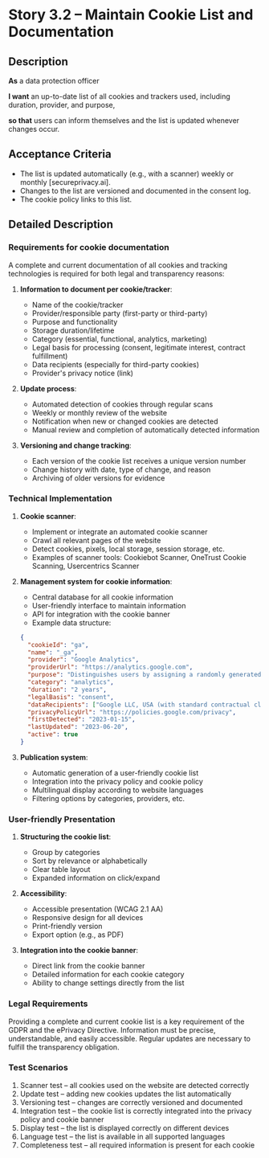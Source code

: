 # Story 3.2 – Maintain Cookie List and Documentation

## Description

**As** a data protection officer

**I want** an up-to-date list of all cookies and trackers used, including duration, provider, and purpose,

**so that** users can inform themselves and the list is updated whenever changes occur.

## Acceptance Criteria

- The list is updated automatically (e.g., with a scanner) weekly or monthly [secureprivacy.ai].
- Changes to the list are versioned and documented in the consent log.
- The cookie policy links to this list.

## Detailed Description

### Requirements for cookie documentation
A complete and current documentation of all cookies and tracking technologies is required for both legal and transparency reasons:

1. **Information to document per cookie/tracker**:
   - Name of the cookie/tracker
   - Provider/responsible party (first-party or third-party)
   - Purpose and functionality
   - Storage duration/lifetime
   - Category (essential, functional, analytics, marketing)
   - Legal basis for processing (consent, legitimate interest, contract fulfillment)
   - Data recipients (especially for third-party cookies)
   - Provider's privacy notice (link)

2. **Update process**:
   - Automated detection of cookies through regular scans
   - Weekly or monthly review of the website
   - Notification when new or changed cookies are detected
   - Manual review and completion of automatically detected information

3. **Versioning and change tracking**:
   - Each version of the cookie list receives a unique version number
   - Change history with date, type of change, and reason
   - Archiving of older versions for evidence

### Technical Implementation
1. **Cookie scanner**:
   - Implement or integrate an automated cookie scanner
   - Crawl all relevant pages of the website
   - Detect cookies, pixels, local storage, session storage, etc.
   - Examples of scanner tools: Cookiebot Scanner, OneTrust Cookie Scanning, Usercentrics Scanner

2. **Management system for cookie information**:
   - Central database for all cookie information
   - User-friendly interface to maintain information
   - API for integration with the cookie banner
   - Example data structure:
   ```json
   {
     "cookieId": "ga",
     "name": "_ga",
     "provider": "Google Analytics",
     "providerUrl": "https://analytics.google.com",
     "purpose": "Distinguishes users by assigning a randomly generated number as client identifier",
     "category": "analytics",
     "duration": "2 years",
     "legalBasis": "consent",
     "dataRecipients": ["Google LLC, USA (with standard contractual clauses)"],
     "privacyPolicyUrl": "https://policies.google.com/privacy",
     "firstDetected": "2023-01-15",
     "lastUpdated": "2023-06-20",
     "active": true
   }
   ```

3. **Publication system**:
   - Automatic generation of a user-friendly cookie list
   - Integration into the privacy policy and cookie policy
   - Multilingual display according to website languages
   - Filtering options by categories, providers, etc.

### User-friendly Presentation
1. **Structuring the cookie list**:
   - Group by categories
   - Sort by relevance or alphabetically
   - Clear table layout
   - Expanded information on click/expand

2. **Accessibility**:
   - Accessible presentation (WCAG 2.1 AA)
   - Responsive design for all devices
   - Print-friendly version
   - Export option (e.g., as PDF)

3. **Integration into the cookie banner**:
   - Direct link from the cookie banner
   - Detailed information for each cookie category
   - Ability to change settings directly from the list

### Legal Requirements
Providing a complete and current cookie list is a key requirement of the GDPR and the ePrivacy Directive. Information must be precise, understandable, and easily accessible. Regular updates are necessary to fulfill the transparency obligation.

### Test Scenarios
1. Scanner test – all cookies used on the website are detected correctly
2. Update test – adding new cookies updates the list automatically
3. Versioning test – changes are correctly versioned and documented
4. Integration test – the cookie list is correctly integrated into the privacy policy and cookie banner
5. Display test – the list is displayed correctly on different devices
6. Language test – the list is available in all supported languages
7. Completeness test – all required information is present for each cookie

